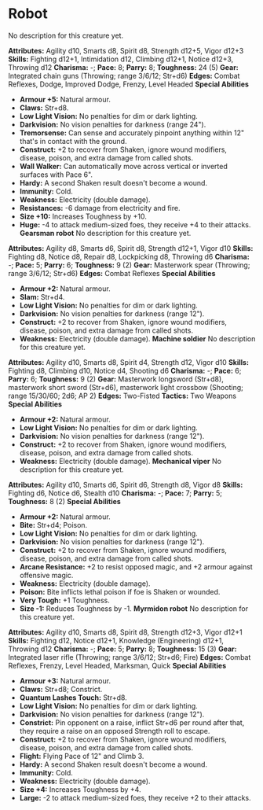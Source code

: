 # Robot

No description for this creature yet.

**Attributes:** Agility d10, Smarts d8, Spirit d8, Strength d12+5, Vigor
d12+3
**Skills:** Fighting d12+1, Intimidation d12, Climbing d12+1, Notice
d12+3, Throwing d12
**Charisma:** -; **Pace:** 8; **Parry:** 8; **Toughness:** 24 (5)
**Gear:** Integrated chain guns (Throwing; range 3/6/12; Str+d6)
**Edges:** Combat Reflexes, Dodge, Improved Dodge, Frenzy, Level Headed
**Special Abilities**

- **Armour +5:** Natural armour.
- **Claws:** Str+d8.
- **Low Light Vision:** No penalties for dim or dark lighting.
- **Darkvision:** No vision penalties for darkness (range 24").
- **Tremorsense:** Can sense and accurately pinpoint anything within
12" that's in contact with the ground.
- **Construct:** +2 to recover from Shaken, ignore wound modifiers,
disease, poison, and extra damage from called shots.
- **Wall Walker:** Can automatically move across vertical or inverted
surfaces with Pace 6".
- **Hardy:** A second Shaken result doesn't become a wound.
- **Immunity:** Cold.
- **Weakness:** Electricity (double damage).
- **Resistances:** -6 damage from electricity and fire.
- **Size +10:** Increases Toughness by +10.
- **Huge:** -4 to attack medium-sized foes, they receive +4 to their
attacks.
**Gearsman robot**
No description for this creature yet.

**Attributes:** Agility d8, Smarts d6, Spirit d8, Strength d12+1, Vigor
d10
**Skills:** Fighting d8, Notice d8, Repair d8, Lockpicking d8, Throwing
d6
**Charisma:** -; **Pace:** 5; **Parry:** 6; **Toughness:** 9 (2)
**Gear:** Masterwork spear (Throwing; range 3/6/12; Str+d6)
**Edges:** Combat Reflexes
**Special Abilities**

- **Armour +2:** Natural armour.
- **Slam:** Str+d4.
- **Low Light Vision:** No penalties for dim or dark lighting.
- **Darkvision:** No vision penalties for darkness (range 12").
- **Construct:** +2 to recover from Shaken, ignore wound modifiers,
disease, poison, and extra damage from called shots.
- **Weakness:** Electricity (double damage).
**Machine soldier**
No description for this creature yet.

**Attributes:** Agility d10, Smarts d8, Spirit d4, Strength d12, Vigor
d10
**Skills:** Fighting d8, Climbing d10, Notice d4, Shooting d6
**Charisma:** -; **Pace:** 6; **Parry:** 6; **Toughness:** 9 (2)
**Gear:** Masterwork longsword (Str+d8), masterwork short sword
(Str+d6), masterwork light crossbow (Shooting; range 15/30/60; 2d6; AP
2)
**Edges:** Two-Fisted
**Tactics:** Two Weapons
**Special Abilities**

- **Armour +2:** Natural armour.
- **Low Light Vision:** No penalties for dim or dark lighting.
- **Darkvision:** No vision penalties for darkness (range 12").
- **Construct:** +2 to recover from Shaken, ignore wound modifiers,
disease, poison, and extra damage from called shots.
- **Weakness:** Electricity (double damage).
**Mechanical viper**
No description for this creature yet.

**Attributes:** Agility d10, Smarts d6, Spirit d6, Strength d8, Vigor
d8
**Skills:** Fighting d6, Notice d6, Stealth d10
**Charisma:** -; **Pace:** 7; **Parry:** 5; **Toughness:** 8 (2)
**Special Abilities**

- **Armour +2:** Natural armour.
- **Bite:** Str+d4; Poison.
- **Low Light Vision:** No penalties for dim or dark lighting.
- **Darkvision:** No vision penalties for darkness (range 12").
- **Construct:** +2 to recover from Shaken, ignore wound modifiers,
disease, poison, and extra damage from called shots.
- **Arcane Resistance:** +2 to resist opposed magic, and +2 armour
against offensive magic.
- **Weakness:** Electricity (double damage).
- **Poison:** Bite inflicts lethal poison if foe is Shaken or wounded.
- **Very Tough:** +1 Toughness.
- **Size -1:** Reduces Toughness by -1.
**Myrmidon robot**
No description for this creature yet.

**Attributes:** Agility d10, Smarts d8, Spirit d8, Strength d12+3, Vigor
d12+1
**Skills:** Fighting d12, Notice d12+1, Knowledge (Engineering) d12+1,
Throwing d12
**Charisma:** -; **Pace:** 5; **Parry:** 8; **Toughness:** 15 (3)
**Gear:** Integrated laser rifle (Throwing; range 3/6/12; Str+d6; Fire)
**Edges:** Combat Reflexes, Frenzy, Level Headed, Marksman, Quick
**Special Abilities**

- **Armour +3:** Natural armour.
- **Claws:** Str+d8; Constrict.
- **Quantum Lashes Touch:** Str+d8.
- **Low Light Vision:** No penalties for dim or dark lighting.
- **Darkvision:** No vision penalties for darkness (range 12").
- **Constrict:** Pin opponent on a raise, inflict Str+d6 per round after
that, they require a raise on an opposed Strength roll to escape.
- **Construct:** +2 to recover from Shaken, ignore wound modifiers,
disease, poison, and extra damage from called shots.
- **Flight:** Flying Pace of 12" and Climb 3.
- **Hardy:** A second Shaken result doesn't become a wound.
- **Immunity:** Cold.
- **Weakness:** Electricity (double damage).
- **Size +4:** Increases Toughness by +4.
- **Large:** -2 to attack medium-sized foes, they receive +2 to their
attacks.
